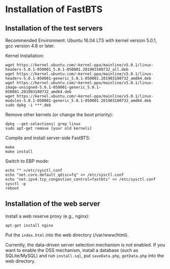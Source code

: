 
# Installation of FastBTS

## Installation of the test servers

Recommended Environment: Ubuntu 16.04 LTS with kernel version 5.0.1, gcc version 4.8 or later.

Kernel Installation:

```shell
wget https://kernel.ubuntu.com/~kernel-ppa/mainline/v5.0.1/linux-headers-5.0.1-050001_5.0.1-050001.201903100732_all.deb
wget https://kernel.ubuntu.com/~kernel-ppa/mainline/v5.0.1/linux-headers-5.0.1-050001-generic_5.0.1-050001.201903100732_amd64.deb
wget https://kernel.ubuntu.com/~kernel-ppa/mainline/v5.0.1/linux-image-unsigned-5.0.1-050001-generic_5.0.1-050001.201903100732_amd64.deb
wget https://kernel.ubuntu.com/~kernel-ppa/mainline/v5.0.1/linux-modules-5.0.1-050001-generic_5.0.1-050001.201903100732_amd64.deb
sudo dpkg -i ***.deb

```

Remove other kernels (or change the boot priority):
```shell
dpkg --get-selections| grep linux
sudo apt-get remove [your old kernels]
```

Compile and install server-side FastBTS:
```shell
make
make install
```

Switch to EBP mode:
```shell
echo "" >/etc/sysctl.conf
echo "net.core.default_qdisc=fq" >> /etc/sysctl.conf
echo "net.ipv4.tcp_congestion_control=fastbts" >> /etc/sysctl.conf
sysctl -p
reboot
```

## Installation of the web server

Install a web reserve proxy (e.g., nginx):

```shell
apt-get install nginx
```

Put the ```index.html``` into the web directory (/var/www/html).

Currently, the data-driven server selection mechanism is not enabled. If you want to enable the DSS mechanism, install a database (such as SQLite/MySQL) and run ```install.sql```, put ```saveData.php```, ```getData.php``` into the web directory.


<!--

## 部署tcp_fastbts模块

推荐使用ubuntu系统，内核版本5.0.1

内核安装:
```shell
wget https://kernel.ubuntu.com/~kernel-ppa/mainline/v5.0.1/linux-headers-5.0.1-050001_5.0.1-050001.201903100732_all.deb
wget https://kernel.ubuntu.com/~kernel-ppa/mainline/v5.0.1/linux-headers-5.0.1-050001-generic_5.0.1-050001.201903100732_amd64.deb
wget https://kernel.ubuntu.com/~kernel-ppa/mainline/v5.0.1/linux-image-unsigned-5.0.1-050001-generic_5.0.1-050001.201903100732_amd64.deb
wget https://kernel.ubuntu.com/~kernel-ppa/mainline/v5.0.1/linux-modules-5.0.1-050001-generic_5.0.1-050001.201903100732_amd64.deb
sudo dpkg -i ***.deb
```

删除其他内核（或切换启动顺序）
```shell
dpkg --get-selections| grep linux
sudo apt-get remove [your old kernels]
```

编译安装 tcp_fastbts
```shell
make
make install
```

将拥塞控制算法切换到 tcp_fastbts
```shell
echo "" >/etc/sysctl.conf
echo "net.core.default_qdisc=fq" >> /etc/sysctl.conf
echo "net.ipv4.tcp_congestion_control=fastbts" >> /etc/sysctl.conf
sysctl -p
reboot
```

-->
